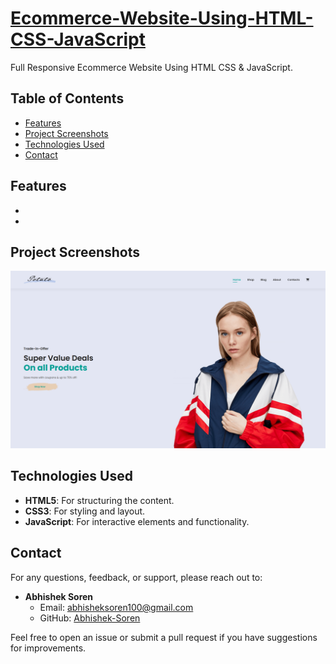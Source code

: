 # [Ecommerce-Website-Using-HTML-CSS-JavaScript](https://potato-shopping-abhi.netlify.app/)
Full Responsive Ecommerce Website Using HTML CSS &amp; JavaScript. 



## Table of Contents

- [Features](#features)
- [Project Screenshots](#project-screenshots)
- [Technologies Used](#technologies-used)
- [Contact](#contact)

## Features
-
-

## Project Screenshots
<img src="https://github.com/Abhishek-Soren/Ecommerce-Website-Using-HTML-CSS-JavaScript/blob/main/screenshots/ss01.png" alt="project-screenshot">

## Technologies Used

- **HTML5**: For structuring the content.
- **CSS3**: For styling and layout.
- **JavaScript**: For interactive elements and functionality.

## Contact

For any questions, feedback, or support, please reach out to:

- **Abhishek Soren**
  - Email: [abhisheksoren100@gmail.com](mailto:abhisheksoren100@gmail.com)
  - GitHub: [Abhishek-Soren](https://github.com/Abhishek-Soren)

Feel free to open an issue or submit a pull request if you have suggestions for improvements.


